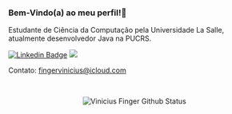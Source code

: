 ### Bem-Vindo(a) ao meu perfil!👋
Estudante de Ciência da Computação pela Universidade La Salle, atualmente desenvolvedor Java na PUCRS.

[![Linkedin Badge](https://img.shields.io/badge/-LinkedIn-black?style=flat-square&logo=Linkedin&logoColor=purple&link=https://www.linkedin.com/in/jrmarcelo/)](https://www.linkedin.com/in/viniciusfinger/)
![](https://img.shields.io/github/followers/viniciusfinger?label=Siga%21&style=social)

Contato: fingervinicius@icloud.com

<br>
  <p align="center">
    <img align="center" src="https://github-readme-stats.vercel.app/api?username=viniciusfinger&show_icons=true&theme=synthwave" alt="Vinicius Finger Github Status" />
  </p>
</details>
